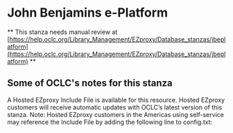 # John Benjamins e-Platform
** This stanza needs manual review at [https://help.oclc.org/Library_Management/EZproxy/Database_stanzas/jbeplatform](https://help.oclc.org/Library_Management/EZproxy/Database_stanzas/jbeplatform) **

## Some of OCLC's notes for this stanza

A Hosted EZproxy Include File is available for this resource. Hosted EZproxy customers will receive automatic updates with OCLC&rsquo;s latest version of this stanza. Note: Hosted EZproxy customers in the Americas using self-service may reference the Include File by adding the following line to config.txt:

&nbsp;
